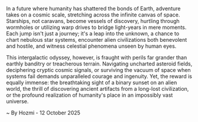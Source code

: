 
In a future where humanity has shattered the bonds of Earth, adventure takes on a cosmic scale, stretching across the infinite canvas of space. Starships, not caravans, become vessels of discovery, hurtling through wormholes or utilizing warp drives to bridge light-years in mere moments. Each jump isn't just a journey; it's a leap into the unknown, a chance to chart nebulous star systems, encounter alien civilizations both benevolent and hostile, and witness celestial phenomena unseen by human eyes.

This intergalactic odyssey, however, is fraught with perils far grander than earthly banditry or treacherous terrain. Navigating uncharted asteroid fields, deciphering cryptic cosmic signals, or surviving the vacuum of space when systems fail demands unparalleled courage and ingenuity. Yet, the reward is equally immense: the breathtaking sight of a binary sunset on an alien world, the thrill of discovering ancient artifacts from a long-lost civilization, or the profound realization of humanity's place in an impossibly vast universe.

~ By Hozmi - 12 October 2025

